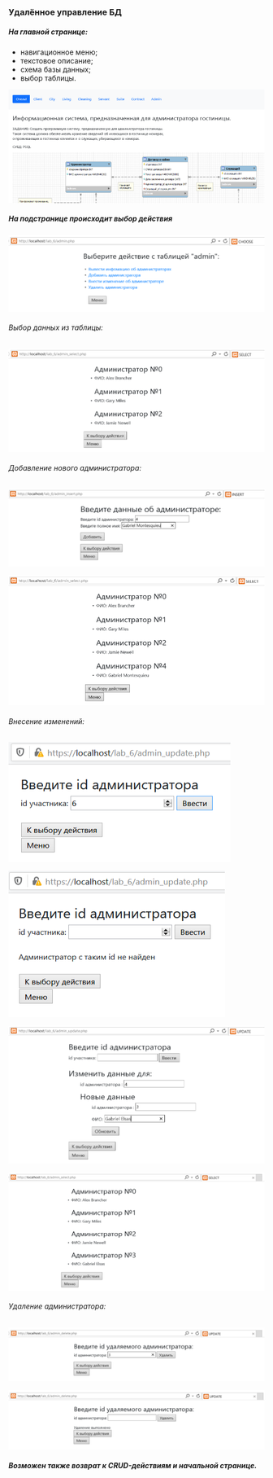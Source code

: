 ### Удалённое управление БД

##### На главной странице:

- навигационное меню;
- текстовое описание;
- схема базы данных;
- выбор таблицы.

![](menu.png) 

##### На подстранице происходит выбор действия

![](choose_life.png)

###### Выбор данных из таблицы:

![](admin_select.png)

###### Добавление нового администратора:

![](php_admin_insert.png)

![](insert_select.png)

###### Внесение изменений:

![](php_admin_update.png)

![](php_admin_update_fail.png)

![](php_admin_update_semi_success.png)

![](php_admin_update_success.png)

###### Удаление администратора:

![](admin_delete_1.png)

![](admin_delete.png)

##### Возможен также возврат к CRUD-действиям и начальной странице.